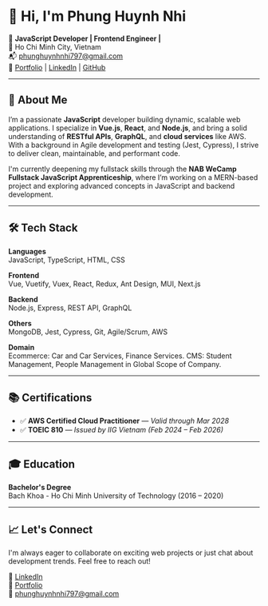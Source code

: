 # 👋 Hi, I'm Phung Huynh Nhi

🎯 **JavaScript Developer | Frontend Engineer |**  
📍 Ho Chi Minh City, Vietnam  
📬 phunghuynhnhi797@gmail.com  
🔗 [Portfolio](https://nhiph-portforlio.vercel.app/) | [LinkedIn](https://www.linkedin.com/in/phung-nhi-8862b71a2/) | [GitHub](https://github.com/nhiph)

---

## 💼 About Me

I’m a passionate **JavaScript** developer building dynamic, scalable web applications. I specialize in **Vue.js**, **React**, and **Node.js**, and bring a solid understanding of **RESTful APIs**, **GraphQL**, and **cloud services** like AWS. With a background in Agile development and testing (Jest, Cypress), I strive to deliver clean, maintainable, and performant code. 

I'm currently deepening my fullstack skills through the **NAB WeCamp Fullstack JavaScript Apprenticeship**, where I’m working on a MERN-based project and exploring advanced concepts in JavaScript and backend development.

---

## 🛠️ Tech Stack

**Languages**  
JavaScript, TypeScript, HTML, CSS

**Frontend**  
Vue, Vuetify, Vuex, React, Redux, Ant Design, MUI, Next.js

**Backend**  
Node.js, Express, REST API, GraphQL

**Others**  
MongoDB, Jest, Cypress, Git, Agile/Scrum, AWS

**Domain**  
Ecommerce: Car and Car Services, Finance Services.
CMS: Student Management, People Management in Global Scope of Company.

---

## 📚 Certifications

- ✅ **AWS Certified Cloud Practitioner** — *Valid through Mar 2028*  
- ✅ **TOEIC 810** — *Issued by IIG Vietnam (Feb 2024 – Feb 2026)*

---

## 🎓 Education

**Bachelor's Degree**  
Bach Khoa - Ho Chi Minh University of Technology (2016 – 2020)

---

## 📈 Let's Connect

I'm always eager to collaborate on exciting web projects or just chat about development trends. Feel free to reach out!

🔗 [LinkedIn](https://www.linkedin.com/in/phung-nhi-8862b71a2/)  
💼 [Portfolio](https://nhiph-portforlio.vercel.app/)  
💌 phunghuynhnhi797@gmail.com
